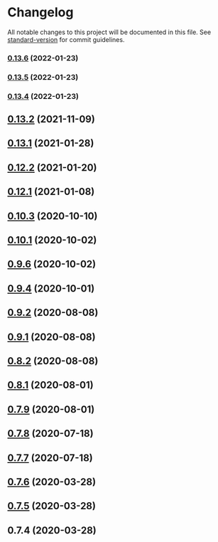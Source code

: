 # Changelog

All notable changes to this project will be documented in this file. See [standard-version](https://github.com/conventional-changelog/standard-version) for commit guidelines.

### [0.13.6](https://github.com/KErez/yassi/compare/v0.13.5...v0.13.6) (2022-01-23)

### [0.13.5](https://github.com/KErez/yassi/compare/v0.13.4...v0.13.5) (2022-01-23)

### [0.13.4](https://github.com/KErez/yassi/compare/v0.13.2...v0.13.4) (2022-01-23)

<a name="0.13.2"></a>
## [0.13.2](https://github.com/KErez/yassi/compare/v0.13.1...v0.13.2) (2021-11-09)



<a name="0.13.1"></a>
## [0.13.1](https://github.com/KErez/yassi/compare/v0.12.2...v0.13.1) (2021-01-28)



<a name="0.12.2"></a>
## [0.12.2](https://github.com/KErez/yassi/compare/v0.12.1...v0.12.2) (2021-01-20)



<a name="0.12.1"></a>
## [0.12.1](https://github.com/KErez/yassi/compare/v0.10.2...v0.12.1) (2021-01-08)



<a name="0.10.3"></a>
## [0.10.3](https://github.com/KErez/yassi/compare/v0.10.0...v0.10.3) (2020-10-10)



<a name="0.10.1"></a>
## [0.10.1](https://github.com/KErez/yassi/compare/v0.9.5...v0.10.1) (2020-10-02)



<a name="0.9.6"></a>
## [0.9.6](https://github.com/KErez/yassi/compare/v0.9.3...v0.9.6) (2020-10-02)



<a name="0.9.4"></a>
## [0.9.4](https://github.com/KErez/yassi/compare/v0.9.2...v0.9.4) (2020-10-01)



<a name="0.9.2"></a>
## [0.9.2](https://github.com/KErez/yassi/compare/v0.9.1...v0.9.2) (2020-08-08)



<a name="0.9.1"></a>
## [0.9.1](https://github.com/KErez/yassi/compare/v0.8.2...v0.9.1) (2020-08-08)



<a name="0.8.2"></a>
## [0.8.2](https://github.com/KErez/yassi/compare/v0.8.1...v0.8.2) (2020-08-08)



<a name="0.8.1"></a>
## [0.8.1](https://github.com/KErez/yassi/compare/v0.7.9...v0.8.1) (2020-08-01)



<a name="0.7.9"></a>
## [0.7.9](https://github.com/KErez/yassi/compare/v0.7.8...v0.7.9) (2020-08-01)



<a name="0.7.8"></a>
## [0.7.8](https://github.com/KErez/yassi/compare/v0.7.7...v0.7.8) (2020-07-18)



<a name="0.7.7"></a>
## [0.7.7](https://github.com/KErez/yassi/compare/v0.7.6...v0.7.7) (2020-07-18)



<a name="0.7.6"></a>
## [0.7.6](https://github.com/KErez/yassi/compare/v0.7.4...v0.7.6) (2020-03-28)



<a name="0.7.5"></a>
## [0.7.5](https://github.com/KErez/yassi/compare/v0.7.4...v0.7.5) (2020-03-28)



<a name="0.7.4"></a>
## 0.7.4 (2020-03-28)
